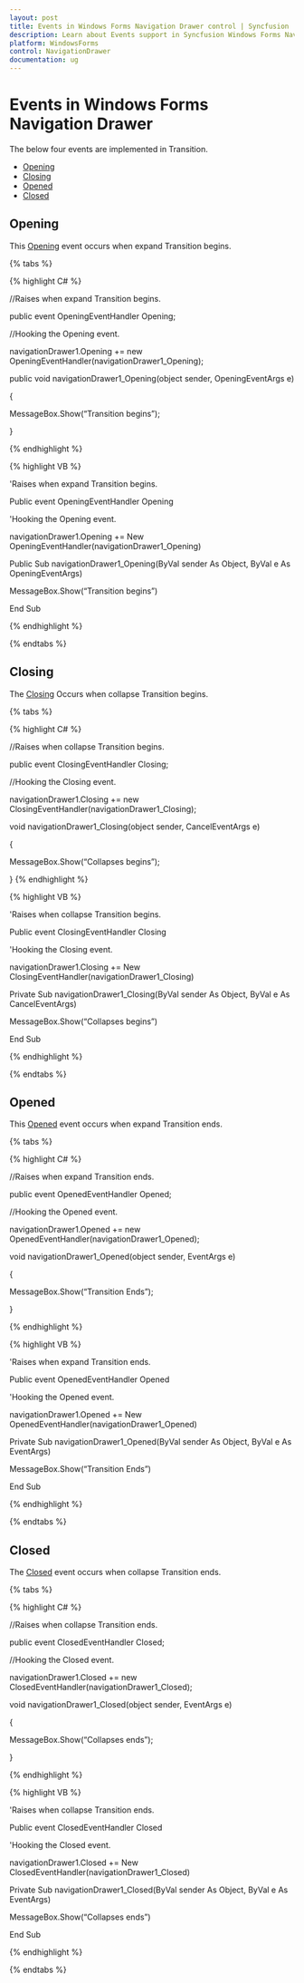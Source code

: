 ```yaml
---
layout: post
title: Events in Windows Forms Navigation Drawer control | Syncfusion
description: Learn about Events support in Syncfusion Windows Forms Navigation Drawer control, its elements and more details.
platform: WindowsForms
control: NavigationDrawer 
documentation: ug
---
```


# Events in Windows Forms Navigation Drawer

The below four events are implemented in Transition.

* [Opening](https://help.syncfusion.com/cr/windowsforms/Syncfusion.Windows.Forms.Tools.NavigationDrawer.html)
* [Closing](https://help.syncfusion.com/cr/windowsforms/Syncfusion.Windows.Forms.Tools.NavigationDrawer.html)
* [Opened](https://help.syncfusion.com/cr/windowsforms/Syncfusion.Windows.Forms.Tools.NavigationDrawer.html)
* [Closed](https://help.syncfusion.com/cr/windowsforms/Syncfusion.Windows.Forms.Tools.NavigationDrawer.html)

## Opening

This [Opening](https://help.syncfusion.com/cr/windowsforms/Syncfusion.Windows.Forms.Tools.NavigationDrawer.html) event occurs when expand Transition begins.

{% tabs %}

{% highlight C# %}

//Raises when expand Transition begins.

public event OpeningEventHandler Opening;

//Hooking the Opening event.

navigationDrawer1.Opening += new OpeningEventHandler(navigationDrawer1_Opening);

public void navigationDrawer1_Opening(object sender, OpeningEventArgs e)

{
	
 MessageBox.Show(“Transition begins”);
	  
}

{% endhighlight %}

{% highlight VB %}

'Raises when expand Transition begins.

Public event OpeningEventHandler Opening

'Hooking the Opening event.

navigationDrawer1.Opening += New OpeningEventHandler(navigationDrawer1_Opening)

Public Sub navigationDrawer1_Opening(ByVal sender As Object, ByVal e As OpeningEventArgs)

MessageBox.Show(“Transition begins”)

End Sub

{% endhighlight %}

{% endtabs %}

## Closing

The [Closing](https://help.syncfusion.com/cr/windowsforms/Syncfusion.Windows.Forms.Tools.NavigationDrawer.html) Occurs when collapse Transition begins.

{% tabs %}

{% highlight C# %}

//Raises when collapse Transition begins.

public event ClosingEventHandler Closing;

//Hooking the Closing event.

navigationDrawer1.Closing += new ClosingEventHandler(navigationDrawer1_Closing);

void navigationDrawer1_Closing(object sender, CancelEventArgs e)

{

MessageBox.Show(“Collapses begins”);

}
{% endhighlight %}

{% highlight VB %}

'Raises when collapse Transition begins.

Public event ClosingEventHandler Closing

'Hooking the Closing event.

navigationDrawer1.Closing += New ClosingEventHandler(navigationDrawer1_Closing)

Private Sub navigationDrawer1_Closing(ByVal sender As Object, ByVal e As CancelEventArgs)

MessageBox.Show(“Collapses begins”)

End Sub

{% endhighlight %}

{% endtabs %}


## Opened

This [Opened](https://help.syncfusion.com/cr/windowsforms/Syncfusion.Windows.Forms.Tools.NavigationDrawer.html) event occurs when expand Transition ends.

{% tabs %}

{% highlight C# %}

//Raises when expand Transition ends.

public event OpenedEventHandler Opened;

//Hooking the Opened event.

navigationDrawer1.Opened += new OpenedEventHandler(navigationDrawer1_Opened);

void navigationDrawer1_Opened(object sender, EventArgs e)

{

MessageBox.Show(“Transition Ends”);

}

{% endhighlight %}

{% highlight VB %}

'Raises when expand Transition ends.

Public event OpenedEventHandler Opened

'Hooking the Opened event.

navigationDrawer1.Opened += New OpenedEventHandler(navigationDrawer1_Opened)

Private Sub navigationDrawer1_Opened(ByVal sender As Object, ByVal e As EventArgs)

MessageBox.Show(“Transition Ends”)

End Sub

{% endhighlight %}

{% endtabs %}

## Closed

The [Closed](https://help.syncfusion.com/cr/windowsforms/Syncfusion.Windows.Forms.Tools.NavigationDrawer.html) event occurs when collapse Transition ends.

{% tabs %}

{% highlight C# %}

//Raises when collapse Transition ends.

public event ClosedEventHandler Closed;

//Hooking the Closed event.

navigationDrawer1.Closed += new ClosedEventHandler(navigationDrawer1_Closed);

void navigationDrawer1_Closed(object sender, EventArgs e)

{

MessageBox.Show(“Collapses ends”);

}

{% endhighlight %}

{% highlight VB %}

'Raises when collapse Transition ends.

Public event ClosedEventHandler Closed

'Hooking the Closed event.

navigationDrawer1.Closed += New ClosedEventHandler(navigationDrawer1_Closed)

Private Sub navigationDrawer1_Closed(ByVal sender As Object, ByVal e As EventArgs)

MessageBox.Show(“Collapses ends”)

End Sub

{% endhighlight %}

{% endtabs %}




